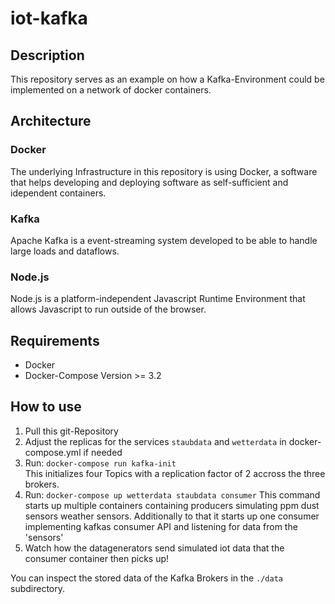 # iot-kafka
## Description
This repository serves as an example on how a Kafka-Environment could be implemented on a network of docker containers.
## Architecture
### Docker
The underlying Infrastructure in this repository is using Docker, a software that helps developing and deploying software as self-sufficient and idependent containers.
### Kafka
Apache Kafka is a event-streaming system developed to be able to handle large loads and dataflows.
### Node.js
Node.js is a platform-independent Javascript Runtime Environment that allows Javascript to run outside of the browser.
## Requirements
- Docker
- Docker-Compose Version >= 3.2

## How to use
1. Pull this git-Repository
2. Adjust the replicas for the services `staubdata` and `wetterdata` in docker-compose.yml if needed
3. Run: `docker-compose run kafka-init`  
This initializes four Topics with a replication factor of 2 accross the three brokers.
4. Run: `docker-compose up wetterdata staubdata consumer`
This command starts up multiple containers containing producers simulating ppm dust sensors weather sensors. Additionally to that it starts up one consumer implementing kafkas consumer API and listening for data from the 'sensors'
4. Watch how the datagenerators send simulated iot data that the consumer container then picks up!

You can inspect the stored data of the Kafka Brokers in the `./data` subdirectory.